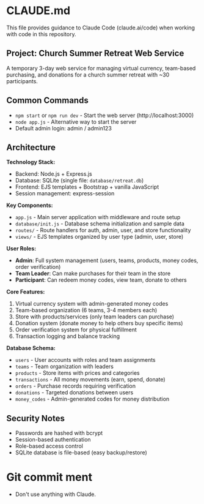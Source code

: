 # CLAUDE.md

This file provides guidance to Claude Code (claude.ai/code) when working with code in this repository.

## Project: Church Summer Retreat Web Service

A temporary 3-day web service for managing virtual currency, team-based purchasing, and donations for a church summer retreat with ~30 participants.

## Common Commands

- `npm start` or `npm run dev` - Start the web server (http://localhost:3000)
- `node app.js` - Alternative way to start the server
- Default admin login: admin / admin123

## Architecture

**Technology Stack:**
- Backend: Node.js + Express.js
- Database: SQLite (single file: `database/retreat.db`)
- Frontend: EJS templates + Bootstrap + vanilla JavaScript
- Session management: express-session

**Key Components:**
- `app.js` - Main server application with middleware and route setup
- `database/init.js` - Database schema initialization and sample data
- `routes/` - Route handlers for auth, admin, user, and store functionality
- `views/` - EJS templates organized by user type (admin, user, store)

**User Roles:**
- **Admin**: Full system management (users, teams, products, money codes, order verification)
- **Team Leader**: Can make purchases for their team in the store
- **Participant**: Can redeem money codes, view team, donate to others

**Core Features:**
1. Virtual currency system with admin-generated money codes
2. Team-based organization (6 teams, 3-4 members each)
3. Store with products/services (only team leaders can purchase)
4. Donation system (donate money to help others buy specific items)
5. Order verification system for physical fulfillment
6. Transaction logging and balance tracking

**Database Schema:**
- `users` - User accounts with roles and team assignments
- `teams` - Team organization with leaders
- `products` - Store items with prices and categories
- `transactions` - All money movements (earn, spend, donate)
- `orders` - Purchase records requiring verification
- `donations` - Targeted donations between users
- `money_codes` - Admin-generated codes for money distribution

## Security Notes

- Passwords are hashed with bcrypt
- Session-based authentication
- Role-based access control
- SQLite database is file-based (easy backup/restore)

# Git commit ment
- Don't use anything with Claude.